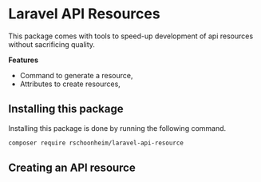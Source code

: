 # Laravel API Resources
This package comes with tools to speed-up development of api resources without sacrificing quality.

**Features**
* Command to generate a resource,
* Attributes to create resources,

## Installing this package 
Installing this package is done by running the following command.
```bash
composer require rschoonheim/laravel-api-resource
```

## Creating an API resource





